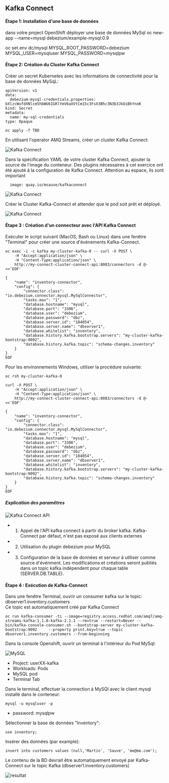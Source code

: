 ## Kafka Connect


#### Étape 1: Installation d'une base de données

dans votre project OpenShift déployer une base de données MySql
oc new-app --name=mysql debezium/example-mysql:0.9

oc set env dc/mysql MYSQL_ROOT_PASSWORD=debezium  MYSQL_USER=mysqluser MYSQL_PASSWORD=mysqlpw



#### Étape 2:  Création du Cluster Kafka Connect

Créer un secret Kubernetes avec les informations de connectivité pour la base de données MySqL:
```
apiVersion: v1
data:
  debezium-mysql-credentials.properties: bXlzcWxfdXNlcm5hbWU6IGRlYmV6aXVtCm15c3FsX3Bhc3N3b3JkOiBkYnoK
kind: Secret
metadata:
  name: my-sql-credentials
type: Opaque
```

```
oc apply -f TBD
```


En utilisant l'operator AMQ Streams, créer un cluster Kafka Connect:

![Kafka Connect](images/lab5-connect-01.png)

Dans la spécification YAML de votre cluster Kafka Connect, ajouter la source de l'image du conteneur.
Des plugins nécessaires à cet exercice ont été ajouté à la configuration de Kafka Connect. Attention au espace, ils sont important

```
  image: quay.io/msauve/kafkaconnect
```

![Kafka Connect](images/lab5-connect-02.png)

Créer le Cluster Kafka-Connect et attender que le pod soit prêt et déployé.

![Kafka Connect](images/lab5-connect-03.png)

#### Étape 3 : Création d'un connecteur avec l'API Kafka Connect

Exécuter le script suivant (MacOS, Bash ou Linux) dans une fenêtre "Terminal" pour créer une source d'événements Kafka-Connect.

```
oc exec -i -c kafka my-cluster-kafka-0 -- curl -X POST \
    -H "Accept:application/json" \
    -H "Content-Type:application/json" \
    http://my-connect-cluster-connect-api:8083/connectors -d @- <<'EOF'

{
    "name": "inventory-connector",
    "config": {
        "connector.class": "io.debezium.connector.mysql.MySqlConnector",
        "tasks.max": "1",
        "database.hostname": "mysql",
        "database.port": "3306",
        "database.user": "debezium",
        "database.password": "dbz",
        "database.server.id": "184054",
        "database.server.name": "dbserver1",
        "database.whitelist": "inventory",
        "database.history.kafka.bootstrap.servers": "my-cluster-kafka-bootstrap:9092",
        "database.history.kafka.topic": "schema-changes.inventory"
    }
}
EOF
```

Pour les environnements Windows, utiliser la procédure suivante:

```
oc rsh my-cluster-kafka-0

curl -X POST \
    -H "Accept:application/json" \
    -H "Content-Type:application/json" \
    http://my-connect-cluster-connect-api:8083/connectors -d @- <<'EOF'

{
    "name": "inventory-connector",
    "config": {
        "connector.class": "io.debezium.connector.mysql.MySqlConnector",
        "tasks.max": "1",
        "database.hostname": "mysql",
        "database.port": "3306",
        "database.user": "debezium",
        "database.password": "dbz",
        "database.server.id": "184054",
        "database.server.name": "dbserver1",
        "database.whitelist": "inventory",
        "database.history.kafka.bootstrap.servers": "my-cluster-kafka-bootstrap:9092",
        "database.history.kafka.topic": "schema-changes.inventory"
    }
}
EOF
```

##### Explication des paramêtres

![Kafka Connect API](images/kafka-connect-api.png)

* 1) Appel de l'API kafka connect à partir du broker kafka. Kafka-Connect par défaut, n'est pas exposé aux clients externes
* 2) Utilisation du plugin debezium pour MySQL
* 3) Configuration de la base de données et serveur à utiliser comme source d'événment. Les modifications et créations seront publiés dans un topic kafka indépendent pour chaque table (SERVER.DB.TABLE).



#### Étape 4 : Exécution de Kafka-Connect

Dans une fenêtre Terminal, ouvrir un consumer kafka sur le topic: dbserver1.inventory.customers   
Ce topic est automatiquement créé par Kafka Connect

```
oc run kafka-consumer -ti --image=registry.access.redhat.com/amq7/amq-streams-kafka:1.1.0-kafka-2.1.1 --rm=true --restart=Never -- bin/kafka-console-consumer.sh --bootstrap-server my-cluster-kafka-bootstrap:9092     --property print.key=true --topic dbserver1.inventory.customers --from-beginning
```

Dans la console Openshift, ouvrir un terminal à l'intérieur du Pod MySql:

![MySQL](images/lab5-connect-04.png)

* Project: userXX-kafka
* Workloads: Pods
* MySQL pod
* Terminal Tab

Dans le terminal, effectuer la connection à MySQl avec le client mysql installé dans le conteneur:

```
mysql -u mysqluser -p 
```

* password: mysqlpw

Sélectionner la base de données "Inventory":

```
use inventory;
```

Insérer des données (par example):

```
insert into customers values (null,'Martin', 'Sauve', 'me@me.com');
```


Le contenu de la BD devrait être automatiquement envoyé par Kafka-Connect sur le topic Kafka (dbserver1.inventory.customers)

![resultat](images/lab5-connect-red.png)

